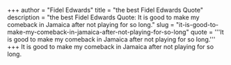 +++
author = "Fidel Edwards"
title = "the best Fidel Edwards Quote"
description = "the best Fidel Edwards Quote: It is good to make my comeback in Jamaica after not playing for so long."
slug = "it-is-good-to-make-my-comeback-in-jamaica-after-not-playing-for-so-long"
quote = '''It is good to make my comeback in Jamaica after not playing for so long.'''
+++
It is good to make my comeback in Jamaica after not playing for so long.

